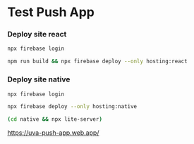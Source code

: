 # Test Push App

### Deploy site react

```bash
npx firebase login

npm run build && npx firebase deploy --only hosting:react

```

### Deploy site native

```bash
npx firebase login

npx firebase deploy --only hosting:native
```

```bash
(cd native && npx lite-server)
```


https://uva-push-app.web.app/